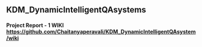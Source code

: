 ## KDM_DynamicIntelligentQAsystems

#### Project Report - 1 WIKI <a>https://github.com/Chaitanyaperavali/KDM_DynamicIntelligentQAsystem/wiki</a>
